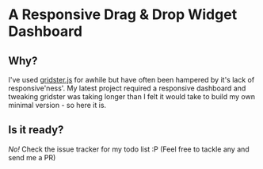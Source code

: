 # A Responsive Drag & Drop Widget Dashboard

## Why?

I've used [gridster.js](http://gridster.net/) for awhile but have often been hampered by it's lack of responsive'ness'. My latest project required a responsive dashboard and tweaking gridster was taking longer than I felt it would take to build my own minimal version - so here it is.


## Is it ready?

*No!* Check the issue tracker for my todo list :P (Feel free to tackle any and send me a PR)